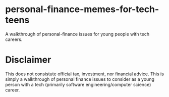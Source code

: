 # personal-finance-memes-for-tech-teens
A walkthrough of personal-finance issues for young people with tech careers.

# Disclaimer
This does not consistute official tax, investment, nor financial advice. This is simply a walkthrough of personal finance issues to consider as a young person with a tech (primarily software engineering/computer science) career. 


